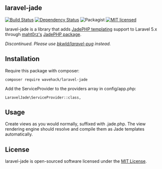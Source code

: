 ## laravel-jade

[![Build Status](https://travis-ci.org/WaveHack/laravel-jade.svg?branch=master)](https://travis-ci.org/WaveHack/laravel-jade)
[![Dependency Status](https://gemnasium.com/badges/github.com/WaveHack/laravel-jade.svg)](https://gemnasium.com/github.com/WaveHack/laravel-jade)
![Packagist](https://img.shields.io/packagist/dm/wavehack/laravel-jade.svg)
[![MIT licensed](https://img.shields.io/github/license/wavehack/laravel-jade.svg?maxAge=2592000)](https://opensource.org/licenses/MIT)

laravel-jade is a library that adds [JadePHP templating](https://github.com/maht0rz/jade.php) support to Laravel 5.x through [maht0rz's](https://github.com/maht0rz) [JadePHP package](https://github.com/maht0rz/jade.php).

*Discontinued. Please use [bkwld/laravel-pug](https://github.com/BKWLD/laravel-pug) instead.*

## Installation

Require this package with composer:

`composer require wavehack/laravel-jade`

Add the ServiceProvider to the providers array in config/app.php:

`LaravelJade\ServiceProvider::class,`

## Usage

Create views as you would normally, suffixed with .jade.php. The view rendering engine should resolve and compile them as Jade templates automatically. 

## License

laravel-jade is open-sourced software licensed under the [MIT License](https://opensource.org/licenses/MIT).
